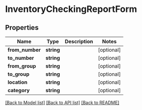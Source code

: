 # InventoryCheckingReportForm

## Properties
Name | Type | Description | Notes
------------ | ------------- | ------------- | -------------
**from_number** | **string** |  | [optional] 
**to_number** | **string** |  | [optional] 
**from_group** | **string** |  | [optional] 
**to_group** | **string** |  | [optional] 
**location** | **string** |  | [optional] 
**category** | **string** |  | [optional] 

[[Back to Model list]](../README.md#documentation-for-models) [[Back to API list]](../README.md#documentation-for-api-endpoints) [[Back to README]](../README.md)


